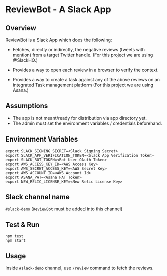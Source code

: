 
# ReviewBot - A Slack App

## Overview
ReviewBot is a Slack App which does the following:

* Fetches, directly or indirectly, the negative reviews (tweets with mention) from a target Twitter handle. (For this project we are using @SlackHQ.)

* Provides a way to open each review in a browser to verify the context.

* Provides a way to create a task against any of the above reviews on an integrated Task management platform (For this project we are using Asana.)

## Assumptions
* The app is not meant/ready for distribution via app directory yet.
* The admin must set the environment variables / credentials beforehand.


## Environment Variables
```
export SLACK_SIGNING_SECRET=<Slack Signing Secret>
export SLACK_APP_VERIFICATION_TOKEN=<Slack App Verification Token>
export SLACK_BOT_TOKEN=<Bot User OAuth Token>
export AWS_ACCESS_KEY_ID=<AWS Access Key>
export AWS_SECRET_ACCESS_KEY=<AWS Secret Key>
export AWS_ACCOUNT_ID=<AWS Account Id>
export ASANA_PAT=<Asana PAT Token>
export NEW_RELIC_LICENSE_KEY=<New Relic License Key>
```

## Slack channel name
`#slack-demo` (`ReviewBot` must be added into this channel)

## Test & Run
```
npm test
npm start
```
## Usage
Inside `#slack-demo` channel, use `/review` command to fetch the reviews.